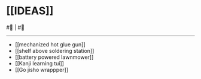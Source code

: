 # [[IDEAS]]
#📃  | #🌱 
___

- [[mechanized hot glue gun]]
- [[shelf above soldering station]]
- [[battery powered lawnmower]]
- [[Kanji learning tui]]
- [[Go jisho wrappper]]